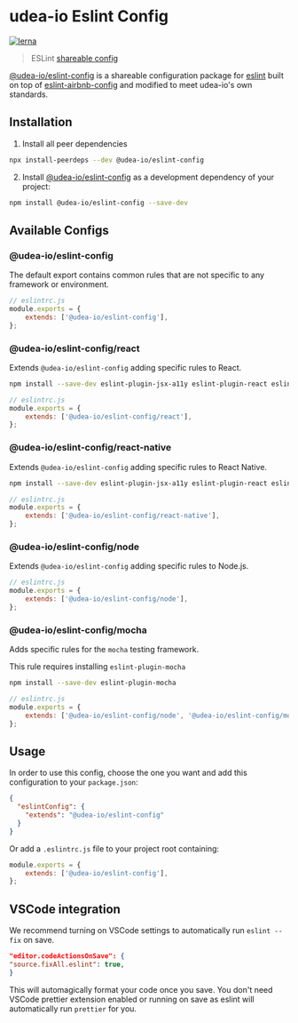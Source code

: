 # udea-io Eslint Config

[![lerna](https://img.shields.io/badge/maintained%20with-lerna-cc00ff.svg)](https://lerna.js.org/)

> ESLint [shareable config](https://github.com/udea-io/node-toolkit/tree/master/packages/eslint-config)

[@udea-io/eslint-config](https://github.com/udea-io/eslint-config) is a shareable configuration package
for [eslint](http://eslint.org) built on top of [eslint-airbnb-config](https://github.com/airbnb/javascript) and
modified to meet udea-io's own standards.

## Installation

1. Install all peer dependencies

```sh
npx install-peerdeps --dev @udea-io/eslint-config
```

2. Install [@udea-io/eslint-config](https://github.com/udea-io/node-toolkit/tree/master/packages/eslint-config) as a
   development dependency of your project:

```sh
npm install @udea-io/eslint-config --save-dev
```

## Available Configs

### @udea-io/eslint-config

The default export contains common rules that are not specific to any framework or environment.

```js
// eslintrc.js
module.exports = {
    extends: ['@udea-io/eslint-config'],
};
```

### @udea-io/eslint-config/react

Extends `@udea-io/eslint-config` adding specific rules to React.

```sh
npm install --save-dev eslint-plugin-jsx-a11y eslint-plugin-react eslint-plugin-react-hooks eslint-import-resolver-babel-plugin-root-import
```

```js
// eslintrc.js
module.exports = {
    extends: ['@udea-io/eslint-config/react'],
};
```

### @udea-io/eslint-config/react-native

Extends `@udea-io/eslint-config` adding specific rules to React Native.

```sh
npm install --save-dev eslint-plugin-jsx-a11y eslint-plugin-react eslint-plugin-react-hooks @react-native-community/eslint-config @react-native-community/eslint-plugin eslint-plugin-react-native babel-plugin-root-import eslint-import-resolver-babel-plugin-root-import  
```

```js
// eslintrc.js
module.exports = {
    extends: ['@udea-io/eslint-config/react-native'],
};
```

### @udea-io/eslint-config/node

Extends `@udea-io/eslint-config` adding specific rules to Node.js.

```js
// eslintrc.js
module.exports = {
    extends: ['@udea-io/eslint-config/node'],
};
```

### @udea-io/eslint-config/mocha

Adds specific rules for the `mocha` testing framework.

This rule requires installing `eslint-plugin-mocha`

```sh
npm install --save-dev eslint-plugin-mocha
```

```js
// eslintrc.js
module.exports = {
    extends: ['@udea-io/eslint-config/node', '@udea-io/eslint-config/mocha'],
};
```

## Usage

In order to use this config, choose the one you want and add this configuration to your `package.json`:

```json
{
  "eslintConfig": {
    "extends": "@udea-io/eslint-config"
  }
}
```

Or add a `.eslintrc.js` file to your project root containing:

```js
module.exports = {
    extends: ['@udea-io/eslint-config'],
};
```

## VSCode integration

We recommend turning on VSCode settings to automatically run `eslint --fix` on save.

```json
"editor.codeActionsOnSave": {
"source.fixAll.eslint": true,
}
```

This will automagically format your code once you save. You don't need VSCode prettier extension enabled or running on
save as eslint will automatically run `prettier` for you.
